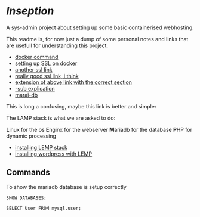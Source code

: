 # _Inseption_

A sys-admin project about setting up some basic containerised webhosting.

This readme is, for now just a dump of some personal notes and links that are usefull for understanding this project.

- [docker command](https://codenotary.com/blog/extremely-useful-docker-commands)
- [setting up SSL on docker](https://gist.github.com/dahlsailrunner/679e6dec5fd769f30bce90447ae80081)
- [another ssl link](https://nginx.tutorials24x7.com/blog/how-to-enable-tls-1-2-and-tls-1-3-in-nginx)
- [really good ssl link, i think](https://www.feistyduck.com/library/openssl-cookbook/online/openssl-command-line/determine-version-and-configuration.html)
- [extension of above link with the correct section](https://www.feistyduck.com/library/openssl-cookbook/online/openssl-command-line/key-generation.html)
- [-sub explication](https://www.digicert.com/kb/ssl-support/openssl-quick-reference-guide.htm#Usingthe-subjSwitch)
- [marai-db](https://mariadb.com/kb/en/a-mariadb-primer/)


This is long a confusing, maybe this link is better and simpler

The LAMP stack is what we are asked to do:

**L**inux for the os
**E**nginx for the webserver
**M**ariadb for the database
**P**HP for dynamic processing

- [installing LEMP stack](https://www.digitalocean.com/community/tutorials/how-to-install-linux-nginx-mariadb-php-lemp-stack-on-debian-10)
- [installing wordpress with LEMP](https://www.digitalocean.com/community/tutorials/how-to-install-wordpress-with-lemp-nginx-mariadb-and-php-on-debian-10)


## Commands

To show the mariadb database is setup correctly
```mysql
SHOW DATABASES;

SELECT User FROM mysql.user;
```
